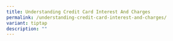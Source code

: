 ```yaml
---
title: Understanding Credit Card Interest And Charges
permalink: /understanding-credit-card-interest-and-charges/
variant: tiptap
description: ""
---
```

